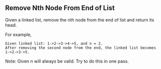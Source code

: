 ## Remove Nth Node From End of List

Given a linked list, remove the nth node from the end of list and return its head.

For example,
```
Given linked list: 1->2->3->4->5, and n = 2.
After removing the second node from the end, the linked list becomes 1->2->3->5.
```

Note:
Given n will always be valid.
Try to do this in one pass.
